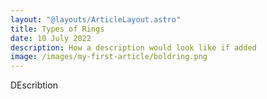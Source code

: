 ```yaml
---
layout: "@layouts/ArticleLayout.astro"
title: Types of Rings
date: 10 July 2022
description: How a description would look like if added
image: /images/my-first-article/boldring.png
---
```


DEscribtion